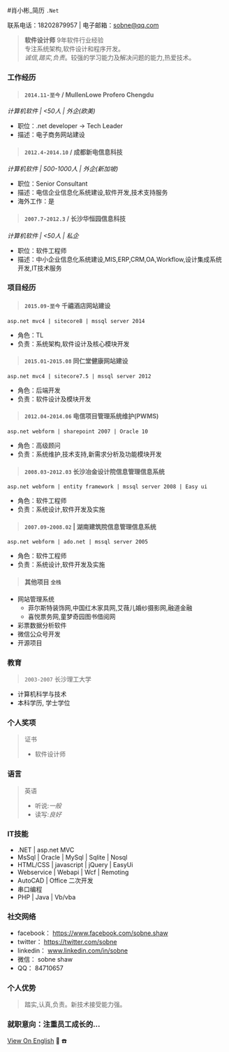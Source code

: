 #肖小彬_简历 `.Net`  

 联系电话：18202879957 | 电子邮箱：sobne@qq.com 

> **软件设计师** 9年软件行业经验  
> 专注系统架构,软件设计和程序开发。  
> *诚信,踏实,负责*。较强的学习能力及解决问题的能力,热爱技术。  

### 工作经历  
> #### `2014.11-至今` / MullenLowe Profero Chengdu  
*计算机软件 | <50人 | 外企(欧美)*  
* 职位：.net developer -> Tech Leader  
* 描述：电子商务网站建设  
   
> #### `2012.4-2014.10` / 成都新电信息科技  
*计算机软件 | 500-1000人 | 外企(新加坡)*  
* 职位：Senior Consultant  
* 描述：电信企业信息化系统建设,软件开发,技术支持服务  
* 海外工作：是  
   
> #### `2007.7-2012.3` / 长沙华恒园信息科技  
*计算机软件 | <50人 | 私企*  
* 职位：软件工程师  
* 描述：中小企业信息化系统建设,MIS,ERP,CRM,OA,Workflow,设计集成系统开发,IT技术服务  
    
### 项目经历  
> #### `2015.09-至今`  千禧酒店网站建设  
`asp.net mvc4 | sitecore8 | mssql server 2014 `  
  * 角色：TL  
  * 负责：系统架构,软件设计及核心模块开发  
   
> #### `2015.01-2015.08`  同仁堂健康网站建设  
`asp.net mvc4 | sitecore7.5 | mssql server 2012 `  
  * 角色：后端开发  
  * 负责：软件设计及模块开发  
   
> #### `2012.04-2014.06`  电信项目管理系统维护(PWMS)  
`asp.net webform | sharepoint 2007 | Oracle 10 `  
  * 角色：高级顾问  
  * 负责：系统维护,技术支持,新需求分析及功能模块开发  
   
> #### `2008.03-2012.03`  长沙冶金设计院信息管理信息系统  
`asp.net webform | entity framework | mssql server 2008 | Easy ui `  
   * 角色：软件工程师  
   * 负责：系统设计,软件开发及实施  
    
> #### `2007.09-2008.02` | 湖南建筑院信息管理信息系统  
`asp.net webform | ado.net | mssql server 2005 `  
   * 角色：软件工程师  
   * 负责：系统设计,软件开发及实施  
   
> #### 其他项目 `全栈`  
  - 网站管理系统  
    - 菲尔斯特装饰网,中国红木家具网,艾薇儿婚纱摄影网,融道金融  
    - 喜悦票务网,童梦奇园图书借阅网  
  - 彩票数据分析软件  
  - 微信公众号开发  
  - 开源项目  
   
### 教育  
> `2003-2007` 长沙理工大学  
  * 计算机科学与技术  
  * 本科学历, 学士学位  

### 个人奖项  
> 证书  
>    * 软件设计师  
  
### 语言  
> 英语  
>    * 听说:*一般*  
>    * 读写:*良好*  
   
### IT技能  
  * .NET | asp.net MVC  
  * MsSql | Oracle | MySql | Sqlite | Nosql  
  * HTML/CSS | javascript | jQuery | EasyUi  
  * Webservice | Webapi | Wcf | Remoting  
  * AutoCAD | Office 二次开发  
  * 串口编程  
  * PHP | Java | Vb/vba  
   
### 社交网络  
  * facebook： https://www.facebook.com/sobne.shaw  
  * twitter：  https://twitter.com/sobne  
  * linkedin： www.linkedin.com/in/sobne   
  * 微信：     sobne shaw  
  * QQ：       84710657  
 
### 个人优势  
> 踏实,认真,负责。新技术接受能力强。  
  
### 就职意向：注重员工成长的...

[View On English](https://sobne.github.io/en)
 :e-mail:
 :phone:
 
